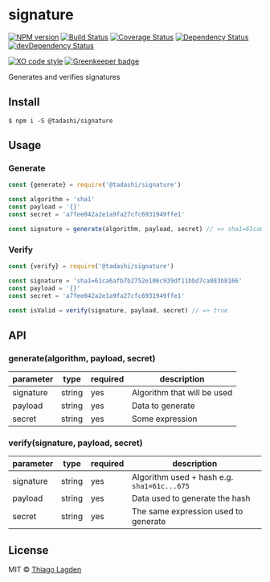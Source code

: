 # signature

[![NPM version][npm-img]][npm]
[![Build Status][ci-img]][ci]
[![Coverage Status][coveralls-img]][coveralls]
[![Dependency Status][dep-img]][dep]
[![devDependency Status][devDep-img]][devDep]

[![XO code style][xo-img]][xo]
[![Greenkeeper badge][greenkeeper-img]][greenkeeper]


[greenkeeper-img]: https://badges.greenkeeper.io/lagden/signature.svg
[greenkeeper]:     https://greenkeeper.io/
[npm-img]:         https://img.shields.io/npm/v/@tadashi/signature.svg
[npm]:             https://www.npmjs.com/package/@tadashi/signature
[ci-img]:          https://travis-ci.org/lagden/signature.svg
[ci]:              https://travis-ci.org/lagden/signature
[coveralls-img]:   https://coveralls.io/repos/github/lagden/signature/badge.svg?branch=master
[coveralls]:       https://coveralls.io/github/lagden/signature?branch=master
[dep-img]:         https://david-dm.org/lagden/signature.svg
[dep]:             https://david-dm.org/lagden/signature
[devDep-img]:      https://david-dm.org/lagden/signature/dev-status.svg
[devDep]:          https://david-dm.org/lagden/signature#info=devDependencies
[xo-img]:          https://img.shields.io/badge/code_style-XO-5ed9c7.svg
[xo]:              https://github.com/sindresorhus/xo

Generates and verifies signatures

## Install

```
$ npm i -S @tadashi/signature
```


## Usage

### Generate

```js
const {generate} = require('@tadashi/signature')

const algorithm = 'sha1'
const payload = '{}'
const secret = 'a7fee042a2e1a9fa27cfc6931949ffe1'

const signature = generate(algorithm, payload, secret) // => sha1=61ca6afb7b2752e106c939df11bbd7ca883b8166
```

### Verify

```js
const {verify} = require('@tadashi/signature')

const signature = 'sha1=61ca6afb7b2752e106c939df11bbd7ca883b8166'
const payload = '{}'
const secret = 'a7fee042a2e1a9fa27cfc6931949ffe1'

const isValid = verify(signature, payload, secret) // => true
```


## API

### generate(algorithm, payload, secret)

parameter   | type                 | required    | description
----------- | -------------------- | ----------- | ------------
signature   | string               | yes         | Algorithm that will be used
payload     | string               | yes         | Data to generate
secret      | string               | yes         | Some expression

### verify(signature, payload, secret)

parameter   | type                 | required    | description
----------- | -------------------- | ----------- | ------------
signature   | string               | yes         | Algorithm used + hash e.g. `sha1=61c...675`
payload     | string               | yes         | Data used to generate the hash
secret      | string               | yes         | The same expression used to generate


## License

MIT © [Thiago Lagden](http://lagden.in)
